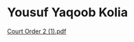 # Yousuf Yaqoob Kolia
[Court Order 2 (1).pdf](https://github.com/yousuf78611/yousuf-yaqoob-kolia/files/11524806/Court.Order.2.1.pdf)
